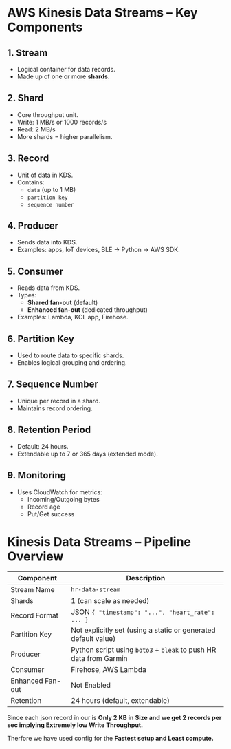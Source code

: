 # AWS Kinesis Data Streams – Key Components

## 1. Stream
- Logical container for data records.
- Made up of one or more **shards**.

## 2. Shard
- Core throughput unit.
- Write: 1 MB/s or 1000 records/s
- Read: 2 MB/s
- More shards = higher parallelism.

## 3. Record
- Unit of data in KDS.
- Contains:
  - `data` (up to 1 MB)
  - `partition key`
  - `sequence number`
    
## 4. Producer
- Sends data into KDS.
- Examples: apps, IoT devices, BLE → Python → AWS SDK.

## 5. Consumer
- Reads data from KDS.
- Types:
  - **Shared fan-out** (default)
  - **Enhanced fan-out** (dedicated throughput)
- Examples: Lambda, KCL app, Firehose.

## 6. Partition Key
- Used to route data to specific shards.
- Enables logical grouping and ordering.

## 7. Sequence Number
- Unique per record in a shard.
- Maintains record ordering.

## 8. Retention Period
- Default: 24 hours.
- Extendable up to 7 or 365 days (extended mode).

## 9. Monitoring
- Uses CloudWatch for metrics:
  - Incoming/Outgoing bytes
  - Record age
  - Put/Get success

# Kinesis Data Streams – Pipeline Overview

| Component         | Description                                                                 |
|-------------------|-----------------------------------------------------------------------------|
| Stream Name       | `hr-data-stream`                                                            |
| Shards            | 1 (can scale as needed)                                                     |
| Record Format     | JSON `{ "timestamp": "...", "heart_rate": ... }`                            |
| Partition Key     | Not explicitly set (using a static or generated default value)              |
| Producer          | Python script using `boto3` + `bleak` to push HR data from Garmin           |
| Consumer          | Firehose, AWS Lambda                                                        |
| Enhanced Fan-out  | Not Enabled                                                                 |
| Retention         | 24 hours (default, extendable)                                              |

Since each json record in our is **Only 2 KB in Size and we get 2 records per sec implying Extremely low Write Throughput.** 

Therfore we have used config for the **Fastest setup and Least compute.**

